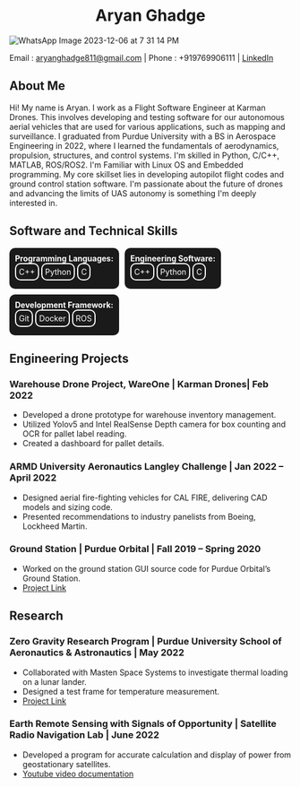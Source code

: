 <div align="center">
  <h1>Aryan Ghadge</h1>
</div>

![WhatsApp Image 2023-12-06 at 7 31 14 PM](https://github.com/aryanghadge/aryanghadge.github.io/assets/150444246/f8640d1b-fc89-49b2-9711-5f1d146e2901)

Email : aryanghadge811@gmail.com | Phone : +919769906111 | [LinkedIn](https://www.linkedin.com/in/aryan-ghadge-b0012a192/) 

## About Me
Hi! My name is Aryan. I work as a Flight Software Engineer at Karman Drones. This involves developing and testing software for our autonomous aerial vehicles that are used for various applications, such as mapping and surveillance.
I graduated from Purdue University with a BS in Aerospace Engineering in 2022, where I learned the fundamentals of aerodynamics, propulsion, structures, and control systems. 
I'm skilled in Python, C/C++, MATLAB, ROS/ROS2. I'm Familiar with Linux OS and Embedded programming. My core skillset lies in developing autopilot flight codes and ground control station software. 
I'm passionate about the future of drones and advancing the limits of UAS autonomy is something I'm deeply interested in. 


## Software and Technical Skills

<div style="display: flex; flex-wrap: wrap; gap: 10px;">

  <div style="background-color: #1a1a1a; color: white; padding: 10px; border-radius: 10px;">
    <strong>Programming Languages:</strong><br>
    <div style="border: 2px solid #ffffff; border-radius: 10px; padding: 5px; display: inline-block; margin-bottom: 5px;">C++</div>
    <div style="border: 2px solid #ffffff; border-radius: 10px; padding: 5px; display: inline-block; margin-bottom: 5px;">Python</div>
    <div style="border: 2px solid #ffffff; border-radius: 10px; padding: 5px; display: inline-block; margin-bottom: 5px;">C</div>
  </div>

  <div style="background-color: #1a1a1a; color: white; padding: 10px; border-radius: 10px;">
    <strong>Engineering Software:</strong><br>
    <div style="border: 2px solid #ffffff; border-radius: 10px; padding: 5px; display: inline-block; margin-bottom: 5px;">C++</div>
    <div style="border: 2px solid #ffffff; border-radius: 10px; padding: 5px; display: inline-block; margin-bottom: 5px;">Python</div>
    <div style="border: 2px solid #ffffff; border-radius: 10px; padding: 5px; display: inline-block; margin-bottom: 5px;">C</div>
  </div>

  <div style="background-color: #1a1a1a; color: white; padding: 10px; border-radius: 10px;">
    <strong>Development Framework:</strong><br>
    <div style="border: 2px solid #ffffff; border-radius: 10px; padding: 5px; display: inline-block; margin-bottom: 5px;">Git</div>
    <div style="border: 2px solid #ffffff; border-radius: 10px; padding: 5px; display: inline-block; margin-bottom: 5px;">Docker</div>
    <div style="border: 2px solid #ffffff; border-radius: 10px; padding: 5px; display: inline-block; margin-bottom: 5px;">ROS</div>
  </div>


</div>

## Engineering Projects

### Warehouse Drone Project, WareOne | Karman Drones| Feb 2022

- Developed a drone prototype for warehouse inventory management.
- Utilized Yolov5 and Intel RealSense Depth camera for box counting and OCR for pallet label reading.
- Created a dashboard for pallet details.

### ARMD University Aeronautics Langley Challenge | Jan 2022 – April 2022

- Designed aerial fire-fighting vehicles for CAL FIRE, delivering CAD models and sizing code.
- Presented recommendations to industry panelists from Boeing, Lockheed Martin.

### Ground Station | Purdue Orbital | Fall 2019 – Spring 2020

- Worked on the ground station GUI source code for Purdue Orbital’s Ground Station.
- [Project Link](https://github.com/purdue-orbital/ground-station-GUI)

## Research

### Zero Gravity Research Program | Purdue University School of Aeronautics & Astronautics | May 2022

- Collaborated with Masten Space Systems to investigate thermal loading on a lunar lander.
- Designed a test frame for temperature measurement.
- [Project Link](https://tinyurl.com/3kszw5xk)

### Earth Remote Sensing with Signals of Opportunity | Satellite Radio Navigation Lab | June 2022

- Developed a program for accurate calculation and display of power from geostationary satellites.
- [Youtube video documentation](https://tinyurl.com/59ctrnnr)


